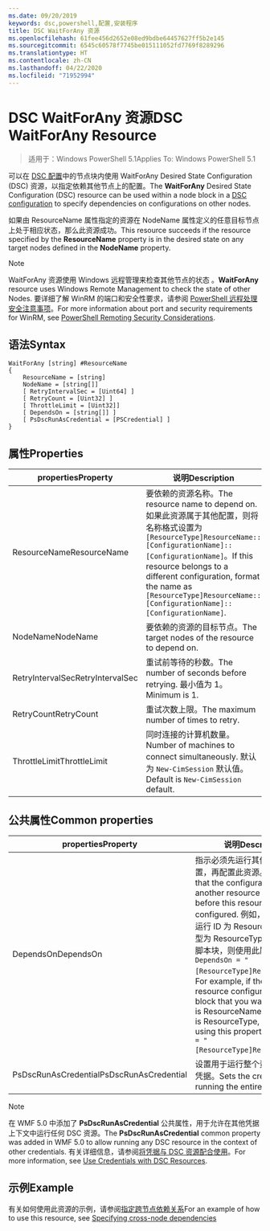 ```yaml
---
ms.date: 09/20/2019
keywords: dsc,powershell,配置,安装程序
title: DSC WaitForAny 资源
ms.openlocfilehash: 61fee456d2652e08ed9bdbe64457627ff5b2e145
ms.sourcegitcommit: 6545c60578f7745be015111052fd7769f8289296
ms.translationtype: HT
ms.contentlocale: zh-CN
ms.lasthandoff: 04/22/2020
ms.locfileid: "71952994"
---
```

# <a name="dsc-waitforany-resource"></a><span data-ttu-id="51509-103">DSC WaitForAny 资源</span><span class="sxs-lookup"><span data-stu-id="51509-103">DSC WaitForAny Resource</span></span>

> <span data-ttu-id="51509-104">适用于：Windows PowerShell 5.1</span><span class="sxs-lookup"><span data-stu-id="51509-104">Applies To: Windows PowerShell 5.1</span></span>

<span data-ttu-id="51509-105">可以在 [DSC 配置](../../../configurations/configurations.md)中的节点块内使用 WaitForAny  Desired State Configuration (DSC) 资源，以指定依赖其他节点上的配置。</span><span class="sxs-lookup"><span data-stu-id="51509-105">The **WaitForAny** Desired State Configuration (DSC) resource can be used within a node block in a [DSC configuration](../../../configurations/configurations.md) to specify dependencies on configurations on other nodes.</span></span>

<span data-ttu-id="51509-106">如果由 ResourceName  属性指定的资源在 NodeName  属性定义的任意目标节点上处于相应状态，那么此资源成功。</span><span class="sxs-lookup"><span data-stu-id="51509-106">This resource succeeds if the resource specified by the **ResourceName** property is in the desired state on any target nodes defined in the **NodeName** property.</span></span>

> [!NOTE]
> <span data-ttu-id="51509-107">WaitForAny 资源使用 Windows 远程管理来检查其他节点的状态  。</span><span class="sxs-lookup"><span data-stu-id="51509-107">**WaitForAny** resource uses Windows Remote Management to check the state of other Nodes.</span></span> <span data-ttu-id="51509-108">要详细了解 WinRM 的端口和安全性要求，请参阅 [PowerShell 远程处理安全注意事项](/powershell/scripting/learn/remoting/winrmsecurity?view=powershell-6)。</span><span class="sxs-lookup"><span data-stu-id="51509-108">For more information about port and security requirements for WinRM, see [PowerShell Remoting Security Considerations](/powershell/scripting/learn/remoting/winrmsecurity?view=powershell-6).</span></span>

## <a name="syntax"></a><span data-ttu-id="51509-109">语法</span><span class="sxs-lookup"><span data-stu-id="51509-109">Syntax</span></span>

```Syntax
WaitForAny [string] #ResourceName
{
    ResourceName = [string]
    NodeName = [string[]]
    [ RetryIntervalSec = [Uint64] ]
    [ RetryCount = [Uint32] ]
    [ ThrottleLimit = [Uint32]]
    [ DependsOn = [string[]] ]
    [ PsDscRunAsCredential = [PSCredential] ]
}
```

## <a name="properties"></a><span data-ttu-id="51509-110">属性</span><span class="sxs-lookup"><span data-stu-id="51509-110">Properties</span></span>

|<span data-ttu-id="51509-111">properties</span><span class="sxs-lookup"><span data-stu-id="51509-111">Property</span></span> |<span data-ttu-id="51509-112">说明</span><span class="sxs-lookup"><span data-stu-id="51509-112">Description</span></span> |
|---|---|
|<span data-ttu-id="51509-113">ResourceName</span><span class="sxs-lookup"><span data-stu-id="51509-113">ResourceName</span></span> |<span data-ttu-id="51509-114">要依赖的资源名称。</span><span class="sxs-lookup"><span data-stu-id="51509-114">The resource name to depend on.</span></span> <span data-ttu-id="51509-115">如果此资源属于其他配置，则将名称格式设置为 `[ResourceType]ResourceName::[ConfigurationName]::[ConfigurationName]`。</span><span class="sxs-lookup"><span data-stu-id="51509-115">If this resource belongs to a different configuration, format the name as `[ResourceType]ResourceName::[ConfigurationName]::[ConfigurationName]`.</span></span> |
|<span data-ttu-id="51509-116">NodeName</span><span class="sxs-lookup"><span data-stu-id="51509-116">NodeName</span></span> |<span data-ttu-id="51509-117">要依赖的资源的目标节点。</span><span class="sxs-lookup"><span data-stu-id="51509-117">The target nodes of the resource to depend on.</span></span> |
|<span data-ttu-id="51509-118">RetryIntervalSec</span><span class="sxs-lookup"><span data-stu-id="51509-118">RetryIntervalSec</span></span> |<span data-ttu-id="51509-119">重试前等待的秒数。</span><span class="sxs-lookup"><span data-stu-id="51509-119">The number of seconds before retrying.</span></span> <span data-ttu-id="51509-120">最小值为 1。</span><span class="sxs-lookup"><span data-stu-id="51509-120">Minimum is 1.</span></span> |
|<span data-ttu-id="51509-121">RetryCount</span><span class="sxs-lookup"><span data-stu-id="51509-121">RetryCount</span></span> |<span data-ttu-id="51509-122">重试次数上限。</span><span class="sxs-lookup"><span data-stu-id="51509-122">The maximum number of times to retry.</span></span> |
|<span data-ttu-id="51509-123">ThrottleLimit</span><span class="sxs-lookup"><span data-stu-id="51509-123">ThrottleLimit</span></span> |<span data-ttu-id="51509-124">同时连接的计算机数量。</span><span class="sxs-lookup"><span data-stu-id="51509-124">Number of machines to connect simultaneously.</span></span> <span data-ttu-id="51509-125">默认为 `New-CimSession` 默认值。</span><span class="sxs-lookup"><span data-stu-id="51509-125">Default is `New-CimSession` default.</span></span> |

## <a name="common-properties"></a><span data-ttu-id="51509-126">公共属性</span><span class="sxs-lookup"><span data-stu-id="51509-126">Common properties</span></span>

|<span data-ttu-id="51509-127">properties</span><span class="sxs-lookup"><span data-stu-id="51509-127">Property</span></span> |<span data-ttu-id="51509-128">说明</span><span class="sxs-lookup"><span data-stu-id="51509-128">Description</span></span> |
|---|---|
|<span data-ttu-id="51509-129">DependsOn</span><span class="sxs-lookup"><span data-stu-id="51509-129">DependsOn</span></span> |<span data-ttu-id="51509-130">指示必须先运行其他资源的配置，再配置此资源。</span><span class="sxs-lookup"><span data-stu-id="51509-130">Indicates that the configuration of another resource must run before this resource is configured.</span></span> <span data-ttu-id="51509-131">例如，如果想要首先运行 ID 为 ResourceName、类型为 ResourceType 的资源配置脚本块，则使用此属性的语法为 `DependsOn = "[ResourceType]ResourceName"`。</span><span class="sxs-lookup"><span data-stu-id="51509-131">For example, if the ID of the resource configuration script block that you want to run first is ResourceName and its type is ResourceType, the syntax for using this property is `DependsOn = "[ResourceType]ResourceName"`.</span></span> |
|<span data-ttu-id="51509-132">PsDscRunAsCredential</span><span class="sxs-lookup"><span data-stu-id="51509-132">PsDscRunAsCredential</span></span> |<span data-ttu-id="51509-133">设置用于运行整个资源的身份的凭据。</span><span class="sxs-lookup"><span data-stu-id="51509-133">Sets the credential for running the entire resource as.</span></span> |

> [!NOTE]
> <span data-ttu-id="51509-134">在 WMF 5.0 中添加了 **PsDscRunAsCredential** 公共属性，用于允许在其他凭据上下文中运行任何 DSC 资源。</span><span class="sxs-lookup"><span data-stu-id="51509-134">The **PsDscRunAsCredential** common property was added in WMF 5.0 to allow running any DSC resource in the context of other credentials.</span></span> <span data-ttu-id="51509-135">有关详细信息，请参阅[将凭据与 DSC 资源配合使用](../../../configurations/runasuser.md)。</span><span class="sxs-lookup"><span data-stu-id="51509-135">For more information, see [Use Credentials with DSC Resources](../../../configurations/runasuser.md).</span></span>

## <a name="example"></a><span data-ttu-id="51509-136">示例</span><span class="sxs-lookup"><span data-stu-id="51509-136">Example</span></span>

<span data-ttu-id="51509-137">有关如何使用此资源的示例，请参阅[指定跨节点依赖关系](../../../configurations/crossNodeDependencies.md)</span><span class="sxs-lookup"><span data-stu-id="51509-137">For an example of how to use this resource, see [Specifying cross-node dependencies](../../../configurations/crossNodeDependencies.md)</span></span>